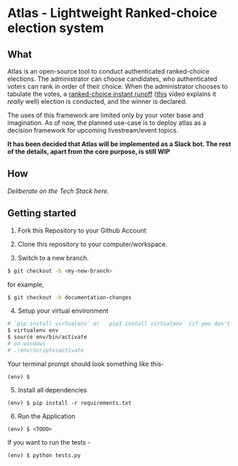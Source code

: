 # Atlas - Lightweight Ranked-choice election system

## What

Atlas is an open-source tool to conduct authenticated ranked-choice elections. The administrator can choose candidates, who authenticated voters can rank in order of their choice. When the administrator chooses to tabulate the votes, a [ranked-choice instant runoff](https://en.wikipedia.org/wiki/Instant-runoff_voting) ([this](https://www.youtube.com/watch?v=3Y3jE3B8HsE) video explains it _really_ well) election is conducted, and the winner is declared.

The uses of this framework are limited only by your voter base and imagination. As of now, the planned use-case is to deploy atlas as a decision framework for upcoming livestream/event topics. 

**It has been decided that Atlas will be implemented as a Slack bot. The rest of the details, apart from the core purpose, is still WIP**

## How

_Deliberate on the Tech Stack here._



## Getting started

1. Fork this Repository to your Github Account

2. Clone this repository to your computer/workspace.

3. Switch to a new branch.

```bash
$ git checkout -b <my-new-branch>
```
for example,
```bash
$ git checkout -b documentation-changes
```

4. Setup your virtual environment
```bash
# `pip install virtualenv` or  `pip3 install virtualenv` (if you don't already have it installed)
$ virtualenv env
$ source env/bin/activate
# on windows 
# .\env\Scripts\activate
```
Your terminal prompt should look something like this-
```
(env) $ 
```

5. Install all dependencies
```
(env) $ pip install -r requirements.txt
```

6. Run the Application
```
(env) $ <TODO>
```

If you want to run the tests - 
```
(env) $ python tests.py
```

